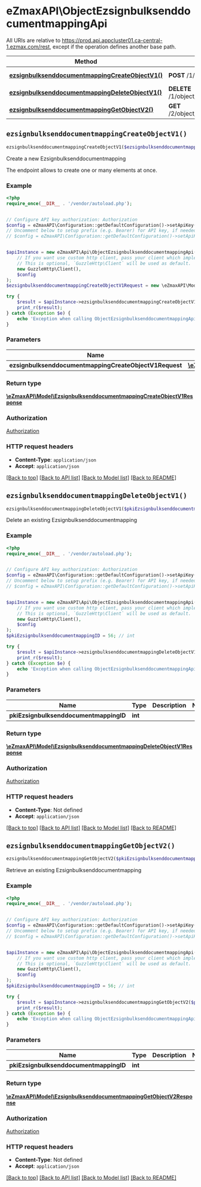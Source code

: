 # eZmaxAPI\ObjectEzsignbulksenddocumentmappingApi

All URIs are relative to https://prod.api.appcluster01.ca-central-1.ezmax.com/rest, except if the operation defines another base path.

| Method | HTTP request | Description |
| ------------- | ------------- | ------------- |
| [**ezsignbulksenddocumentmappingCreateObjectV1()**](ObjectEzsignbulksenddocumentmappingApi.md#ezsignbulksenddocumentmappingCreateObjectV1) | **POST** /1/object/ezsignbulksenddocumentmapping | Create a new Ezsignbulksenddocumentmapping |
| [**ezsignbulksenddocumentmappingDeleteObjectV1()**](ObjectEzsignbulksenddocumentmappingApi.md#ezsignbulksenddocumentmappingDeleteObjectV1) | **DELETE** /1/object/ezsignbulksenddocumentmapping/{pkiEzsignbulksenddocumentmappingID} | Delete an existing Ezsignbulksenddocumentmapping |
| [**ezsignbulksenddocumentmappingGetObjectV2()**](ObjectEzsignbulksenddocumentmappingApi.md#ezsignbulksenddocumentmappingGetObjectV2) | **GET** /2/object/ezsignbulksenddocumentmapping/{pkiEzsignbulksenddocumentmappingID} | Retrieve an existing Ezsignbulksenddocumentmapping |


## `ezsignbulksenddocumentmappingCreateObjectV1()`

```php
ezsignbulksenddocumentmappingCreateObjectV1($ezsignbulksenddocumentmappingCreateObjectV1Request): \eZmaxAPI\Model\EzsignbulksenddocumentmappingCreateObjectV1Response
```

Create a new Ezsignbulksenddocumentmapping

The endpoint allows to create one or many elements at once.

### Example

```php
<?php
require_once(__DIR__ . '/vendor/autoload.php');


// Configure API key authorization: Authorization
$config = eZmaxAPI\Configuration::getDefaultConfiguration()->setApiKey('Authorization', 'YOUR_API_KEY');
// Uncomment below to setup prefix (e.g. Bearer) for API key, if needed
// $config = eZmaxAPI\Configuration::getDefaultConfiguration()->setApiKeyPrefix('Authorization', 'Bearer');


$apiInstance = new eZmaxAPI\Api\ObjectEzsignbulksenddocumentmappingApi(
    // If you want use custom http client, pass your client which implements `GuzzleHttp\ClientInterface`.
    // This is optional, `GuzzleHttp\Client` will be used as default.
    new GuzzleHttp\Client(),
    $config
);
$ezsignbulksenddocumentmappingCreateObjectV1Request = new \eZmaxAPI\Model\EzsignbulksenddocumentmappingCreateObjectV1Request(); // \eZmaxAPI\Model\EzsignbulksenddocumentmappingCreateObjectV1Request

try {
    $result = $apiInstance->ezsignbulksenddocumentmappingCreateObjectV1($ezsignbulksenddocumentmappingCreateObjectV1Request);
    print_r($result);
} catch (Exception $e) {
    echo 'Exception when calling ObjectEzsignbulksenddocumentmappingApi->ezsignbulksenddocumentmappingCreateObjectV1: ', $e->getMessage(), PHP_EOL;
}
```

### Parameters

| Name | Type | Description  | Notes |
| ------------- | ------------- | ------------- | ------------- |
| **ezsignbulksenddocumentmappingCreateObjectV1Request** | [**\eZmaxAPI\Model\EzsignbulksenddocumentmappingCreateObjectV1Request**](../Model/EzsignbulksenddocumentmappingCreateObjectV1Request.md)|  | |

### Return type

[**\eZmaxAPI\Model\EzsignbulksenddocumentmappingCreateObjectV1Response**](../Model/EzsignbulksenddocumentmappingCreateObjectV1Response.md)

### Authorization

[Authorization](../../README.md#Authorization)

### HTTP request headers

- **Content-Type**: `application/json`
- **Accept**: `application/json`

[[Back to top]](#) [[Back to API list]](../../README.md#endpoints)
[[Back to Model list]](../../README.md#models)
[[Back to README]](../../README.md)

## `ezsignbulksenddocumentmappingDeleteObjectV1()`

```php
ezsignbulksenddocumentmappingDeleteObjectV1($pkiEzsignbulksenddocumentmappingID): \eZmaxAPI\Model\EzsignbulksenddocumentmappingDeleteObjectV1Response
```

Delete an existing Ezsignbulksenddocumentmapping



### Example

```php
<?php
require_once(__DIR__ . '/vendor/autoload.php');


// Configure API key authorization: Authorization
$config = eZmaxAPI\Configuration::getDefaultConfiguration()->setApiKey('Authorization', 'YOUR_API_KEY');
// Uncomment below to setup prefix (e.g. Bearer) for API key, if needed
// $config = eZmaxAPI\Configuration::getDefaultConfiguration()->setApiKeyPrefix('Authorization', 'Bearer');


$apiInstance = new eZmaxAPI\Api\ObjectEzsignbulksenddocumentmappingApi(
    // If you want use custom http client, pass your client which implements `GuzzleHttp\ClientInterface`.
    // This is optional, `GuzzleHttp\Client` will be used as default.
    new GuzzleHttp\Client(),
    $config
);
$pkiEzsignbulksenddocumentmappingID = 56; // int

try {
    $result = $apiInstance->ezsignbulksenddocumentmappingDeleteObjectV1($pkiEzsignbulksenddocumentmappingID);
    print_r($result);
} catch (Exception $e) {
    echo 'Exception when calling ObjectEzsignbulksenddocumentmappingApi->ezsignbulksenddocumentmappingDeleteObjectV1: ', $e->getMessage(), PHP_EOL;
}
```

### Parameters

| Name | Type | Description  | Notes |
| ------------- | ------------- | ------------- | ------------- |
| **pkiEzsignbulksenddocumentmappingID** | **int**|  | |

### Return type

[**\eZmaxAPI\Model\EzsignbulksenddocumentmappingDeleteObjectV1Response**](../Model/EzsignbulksenddocumentmappingDeleteObjectV1Response.md)

### Authorization

[Authorization](../../README.md#Authorization)

### HTTP request headers

- **Content-Type**: Not defined
- **Accept**: `application/json`

[[Back to top]](#) [[Back to API list]](../../README.md#endpoints)
[[Back to Model list]](../../README.md#models)
[[Back to README]](../../README.md)

## `ezsignbulksenddocumentmappingGetObjectV2()`

```php
ezsignbulksenddocumentmappingGetObjectV2($pkiEzsignbulksenddocumentmappingID): \eZmaxAPI\Model\EzsignbulksenddocumentmappingGetObjectV2Response
```

Retrieve an existing Ezsignbulksenddocumentmapping



### Example

```php
<?php
require_once(__DIR__ . '/vendor/autoload.php');


// Configure API key authorization: Authorization
$config = eZmaxAPI\Configuration::getDefaultConfiguration()->setApiKey('Authorization', 'YOUR_API_KEY');
// Uncomment below to setup prefix (e.g. Bearer) for API key, if needed
// $config = eZmaxAPI\Configuration::getDefaultConfiguration()->setApiKeyPrefix('Authorization', 'Bearer');


$apiInstance = new eZmaxAPI\Api\ObjectEzsignbulksenddocumentmappingApi(
    // If you want use custom http client, pass your client which implements `GuzzleHttp\ClientInterface`.
    // This is optional, `GuzzleHttp\Client` will be used as default.
    new GuzzleHttp\Client(),
    $config
);
$pkiEzsignbulksenddocumentmappingID = 56; // int

try {
    $result = $apiInstance->ezsignbulksenddocumentmappingGetObjectV2($pkiEzsignbulksenddocumentmappingID);
    print_r($result);
} catch (Exception $e) {
    echo 'Exception when calling ObjectEzsignbulksenddocumentmappingApi->ezsignbulksenddocumentmappingGetObjectV2: ', $e->getMessage(), PHP_EOL;
}
```

### Parameters

| Name | Type | Description  | Notes |
| ------------- | ------------- | ------------- | ------------- |
| **pkiEzsignbulksenddocumentmappingID** | **int**|  | |

### Return type

[**\eZmaxAPI\Model\EzsignbulksenddocumentmappingGetObjectV2Response**](../Model/EzsignbulksenddocumentmappingGetObjectV2Response.md)

### Authorization

[Authorization](../../README.md#Authorization)

### HTTP request headers

- **Content-Type**: Not defined
- **Accept**: `application/json`

[[Back to top]](#) [[Back to API list]](../../README.md#endpoints)
[[Back to Model list]](../../README.md#models)
[[Back to README]](../../README.md)
